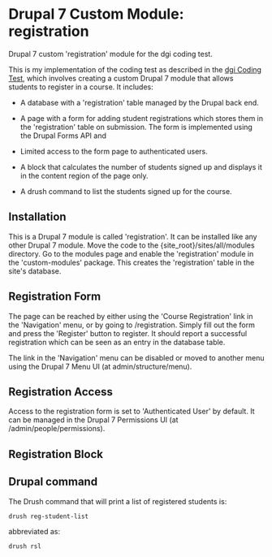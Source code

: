 # Drupal 7 Custom Module: registration
Drupal 7 custom 'registration' module for the dgi coding test.

This is my implementation of the coding test as described in the [dgi Coding Test](https://gist.github.com/jordandukart/b602fa64f50bb14ba579d2a51f0fdee5), which involves creating a custom Drupal 7 module that allows students to register in a course.  It includes:

- A database with a 'registration' table managed by the Drupal back end. 

- A page with a form for adding student registrations which stores
them in the 'registration' table on submission.  The form is implemented using the 
Drupal Forms API and

- Limited access to the form page to authenticated users.  

- A block that calculates the number of students signed up and displays it in the
content region of the <front> page only.

- A drush command to list the students signed up for the course. 

## Installation

This is a Drupal 7 module is called 'registration'.  It can be installed 
like any other Drupal 7 module.  Move the code to the 
{site_root}/sites/all/modules directory.  Go to the modules page and 
enable the 'registration' module in the 'custom-modules' package. 
This creates the 'registration' table in the site's database. 

## Registration Form

The page can be reached by either using the 'Course Registration' 
link in the 'Navigation' menu, or by going to /registration.
Simply fill out the form and press the 'Register' button to register. 
It should report a successful registration which can be seen as 
an entry in the database table.

The link in the 'Navigation' menu can be disabled or moved to another menu using the Drupal 7 Menu UI (at admin/structure/menu).

## Registration Access

Access to the registration form is set to 'Authenticated User' by default.  It can be managed in the Drupal 7 Permissions UI (at /admin/people/permissions).

## Registration Block

## Drupal command

The Drush command that will print a list of registered students is:  

```
drush reg-student-list
```

abbreviated as:

```
drush rsl
```
